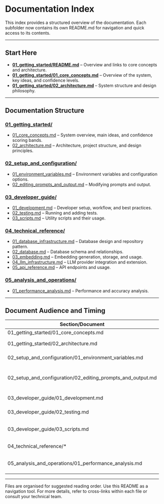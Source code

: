 # Documentation Index

This index provides a structured overview of the documentation. Each subfolder now contains its own README.md for navigation and quick access to its contents.

---

## Start Here
- **[01_getting_started/README.md](01_getting_started/README.md)** – Overview and links to core concepts and architecture.
- **[01_getting_started/01_core_concepts.md](01_getting_started/01_core_concepts.md)** – Overview of the system, key ideas, and confidence levels.
- **[01_getting_started/02_architecture.md](01_getting_started/02_architecture.md)** – System structure and design philosophy.

---

## Documentation Structure

### [01_getting_started/](01_getting_started/README.md)
- [01_core_concepts.md](01_getting_started/01_core_concepts.md) – System overview, main ideas, and confidence scoring bands.
- [02_architecture.md](01_getting_started/02_architecture.md) – Architecture, project structure, and design principles.

### [02_setup_and_configuration/](02_setup_and_configuration/README.md)
- [01_environment_variables.md](02_setup_and_configuration/01_environment_variables.md) – Environment variables and configuration options.
- [02_editing_prompts_and_output.md](02_setup_and_configuration/02_editing_prompts_and_output.md) – Modifying prompts and output.

### [03_developer_guide/](03_developer_guide/README.md)
- [01_development.md](03_developer_guide/01_development.md) – Developer setup, workflow, and best practices.
- [02_testing.md](03_developer_guide/02_testing.md) – Running and adding tests.
- [03_scripts.md](03_developer_guide/03_scripts.md) – Utility scripts and their usage.

### [04_technical_reference/](04_technical_reference/README.md)
- [01_database_infrastructure.md](04_technical_reference/01_database_infrastructure.md) – Database design and repository pattern.
- [02_database.md](04_technical_reference/02_database.md) – Database schema and relationships.
- [03_embedding.md](04_technical_reference/03_embedding.md) – Embedding generation, storage, and usage.
- [04_llm_infrastructure.md](04_technical_reference/04_llm_infrastructure.md) – LLM provider integration and extension.
- [05_api_reference.md](04_technical_reference/05_api_reference.md) – API endpoints and usage.

### [05_analysis_and_operations/](05_analysis_and_operations/README.md)
- [01_performance_analysis.md](05_analysis_and_operations/01_performance_analysis.md) – Performance and accuracy analysis.

---

## Document Audience and Timing

| Section/Document                                 | Audience                    | Timing                |
|--------------------------------------------------|-----------------------------|-----------------------|
| 01_getting_started/01_core_concepts.md           | Everyone                    | First                 |
| 01_getting_started/02_architecture.md            | Everyone                    | After core concepts   |
| 02_setup_and_configuration/01_environment_variables.md | Deployers, Devs             | Before setup          |
| 02_setup_and_configuration/02_editing_prompts_and_output.md | Non-coders, Prompt editors  | When tuning output    |
| 03_developer_guide/01_development.md             | Developers                  | Before coding         |
| 03_developer_guide/02_testing.md                 | Developers, QA              | Before testing        |
| 03_developer_guide/03_scripts.md                 | Operators, Data scientists  | When running scripts  |
| 04_technical_reference/*                         | Advanced users, Devs        | As needed             |
| 05_analysis_and_operations/01_performance_analysis.md | Analysts, Devs, QA          | For performance review|

---

Files are organised for suggested reading order. Use this README as a navigation tool. For more details, refer to cross-links within each file or consult your technical team.